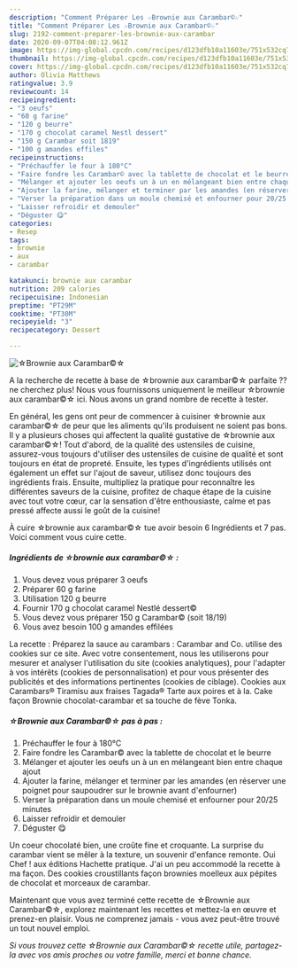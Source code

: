 ```yaml
---
description: "Comment Préparer Les ☆Brownie aux Carambar©☆"
title: "Comment Préparer Les ☆Brownie aux Carambar©☆"
slug: 2192-comment-preparer-les-brownie-aux-carambar
date: 2020-09-07T04:08:12.961Z
image: https://img-global.cpcdn.com/recipes/d123dfb10a11603e/751x532cq70/☆brownie-aux-carambar☆-photo-principale-de-la-recette.jpg
thumbnail: https://img-global.cpcdn.com/recipes/d123dfb10a11603e/751x532cq70/☆brownie-aux-carambar☆-photo-principale-de-la-recette.jpg
cover: https://img-global.cpcdn.com/recipes/d123dfb10a11603e/751x532cq70/☆brownie-aux-carambar☆-photo-principale-de-la-recette.jpg
author: Olivia Matthews
ratingvalue: 3.9
reviewcount: 14
recipeingredient:
- "3 oeufs"
- "60 g farine"
- "120 g beurre"
- "170 g chocolat caramel Nestl dessert"
- "150 g Carambar soit 1819"
- "100 g amandes effiles"
recipeinstructions:
- "Préchauffer le four à 180°C"
- "Faire fondre les Carambar© avec la tablette de chocolat et le beurre"
- "Mélanger et ajouter les oeufs un à un en mélangeant bien entre chaque ajout"
- "Ajouter la farine, mélanger et terminer par les amandes (en réserver une poignet pour saupoudrer sur le brownie avant d&#39;enfourner)"
- "Verser la préparation dans un moule chemisé et enfourner pour 20/25 minutes"
- "Laisser refroidir et demouler"
- "Déguster 😋"
categories:
- Resep
tags:
- brownie
- aux
- carambar

katakunci: brownie aux carambar 
nutrition: 209 calories
recipecuisine: Indonesian
preptime: "PT29M"
cooktime: "PT30M"
recipeyield: "3"
recipecategory: Dessert

---
```



![☆Brownie aux Carambar©☆](https://img-global.cpcdn.com/recipes/d123dfb10a11603e/751x532cq70/☆brownie-aux-carambar☆-photo-principale-de-la-recette.jpg)

A la recherche de recette à base de ☆brownie aux carambar©☆ parfaite ?? ne cherchez plus! Nous vous fournissons uniquement le meilleur ☆brownie aux carambar©☆ ici. Nous avons un grand nombre de recette à tester.

En général, les gens ont peur de commencer à cuisiner ☆brownie aux carambar©☆ de peur que les aliments qu'ils produisent ne soient pas bons. Il y a plusieurs choses qui affectent la qualité gustative de ☆brownie aux carambar©☆! Tout d'abord, de la qualité des ustensiles de cuisine, assurez-vous toujours d'utiliser des ustensiles de cuisine de qualité et sont toujours en état de propreté. Ensuite, les types d'ingrédients utilisés ont également un effet sur l'ajout de saveur, utilisez donc toujours des ingrédients frais. Ensuite, multipliez la pratique pour reconnaître les différentes saveurs de la cuisine, profitez de chaque étape de la cuisine avec tout votre cœur, car la sensation d'être enthousiaste, calme et pas pressé affecte aussi le goût de la cuisine!

<!--inarticleads1-->

À cuire ☆brownie aux carambar©☆ tue avoir besoin 6 Ingrédients et 7 pas. Voici comment vous cuire cette.

##### Ingrédients de ☆brownie aux carambar©☆ :

1. Vous devez vous préparer 3 oeufs
1. Préparer 60 g farine
1. Utilisation 120 g beurre
1. Fournir 170 g chocolat caramel Nestlé dessert©
1. Vous devez vous préparer 150 g Carambar© (soit 18/19)
1. Vous avez besoin 100 g amandes effilées


La recette : Préparez la sauce au carambars : Carambar and Co. utilise des cookies sur ce site. Avec votre consentement, nous les utiliserons pour mesurer et analyser l&#39;utilisation du site (cookies analytiques), pour l&#39;adapter à vos intérêts (cookies de personnalisation) et pour vous présenter des publicités et des informations pertinentes (cookies de ciblage). Cookies aux Carambars® Tiramisu aux fraises Tagada® Tarte aux poires et à la. Cake façon Brownie chocolat-carambar et sa touche de fève Tonka. 

<!--inarticleads2-->

##### ☆Brownie aux Carambar©☆ pas à pas :

1. Préchauffer le four à 180°C
1. Faire fondre les Carambar© avec la tablette de chocolat et le beurre
1. Mélanger et ajouter les oeufs un à un en mélangeant bien entre chaque ajout
1. Ajouter la farine, mélanger et terminer par les amandes (en réserver une poignet pour saupoudrer sur le brownie avant d&#39;enfourner)
1. Verser la préparation dans un moule chemisé et enfourner pour 20/25 minutes
1. Laisser refroidir et demouler
1. Déguster 😋


Un coeur chocolaté bien, une croûte fine et croquante. La surprise du carambar vient se mêler à la texture, un souvenir d&#39;enfance remonte. Oui Chef ! aux éditions Hachette pratique. J&#39;ai un peu accommodé la recette à ma façon. Des cookies croustillants façon brownies moelleux aux pépites de chocolat et morceaux de carambar. 

<!--inarticleads1-->

<p>
Maintenant que vous avez terminé cette recette de ☆Brownie aux Carambar©☆, explorez maintenant les recettes et mettez-la en œuvre et prenez-en plaisir. Vous ne comprenez jamais - vous avez peut-être trouvé un tout nouvel emploi.
</p>

<p>
<i>Si vous trouvez cette ☆Brownie aux Carambar©☆ recette utile, partagez-la avec vos amis proches ou votre famille, merci et bonne chance.</i>
</p>
